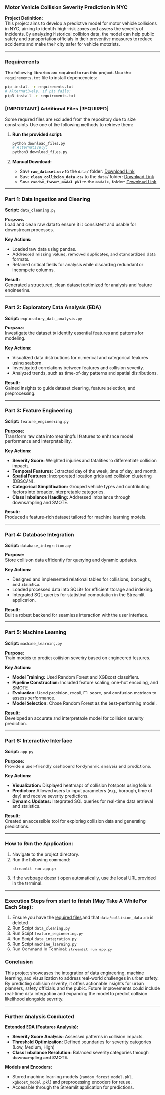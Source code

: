### Motor Vehicle Collision Severity Prediction in NYC

**Project Definition:**  
This project aims to develop a predictive model for motor vehicle collisions in NYC, aiming to identify high-risk zones and assess the severity of incidents. By analyzing historical collision data, the model can help public safety and transportation officials in their preventive measures to reduce accidents and make their city safer for vehicle motorists.

---

### Requirements

The following libraries are required to run this project. Use the `requirements.txt` file to install dependencies:

```bash
pip install -r requirements.txt
# Alternatively, if pip fails:
pip3 install -r requirements.txt
```

### [IMPORTANT] Additional Files [REQUIRED]

Some required files are excluded from the repository due to size constraints. Use one of the following methods to retrieve them:

1. **Run the provided script:**
   ```bash
   python download_files.py
   # Alternatively:
   python3 download_files.py
   ```

2. **Manual Download:**
   - Save **`raw_dataset.csv`** to the `data/` folder: [Download Link](https://drive.google.com/uc?id=15QJIa6AxucXFIwCEITNL_uioh8cEj8Er)
   - Save **`clean_collision_data.csv`** to the `data/` folder: [Download Link](https://drive.google.com/uc?id=12YVvDoTXSMhq65jYXiDpLW0pvLY-J8M1)
   - Save **`random_forest_model.pkl`** to the `models/` folder: [Download Link](https://drive.google.com/uc?id=1dwqypIt_eLYZM1tM8UR7g7HBuwxy17df)

---

### Part 1: Data Ingestion and Cleaning  
**Script:** `data_cleaning.py`  

**Purpose:**  
Load and clean raw data to ensure it is consistent and usable for downstream processes.  

**Key Actions:**  
- Loaded raw data using pandas.  
- Addressed missing values, removed duplicates, and standardized data formats.  
- Retained critical fields for analysis while discarding redundant or incomplete columns.  

**Result:**  
Generated a structured, clean dataset optimized for analysis and feature engineering.

---

### Part 2: Exploratory Data Analysis (EDA)  
**Script:** `exploratory_data_analysis.py`  

**Purpose:**  
Investigate the dataset to identify essential features and patterns for modeling.  

**Key Actions:**  
- Visualized data distributions for numerical and categorical features using seaborn.  
- Investigated correlations between features and collision severity.  
- Analyzed trends, such as time-of-day patterns and spatial distributions.  

**Result:**  
Gained insights to guide dataset cleaning, feature selection, and preprocessing.

---

### Part 3: Feature Engineering  
**Script:** `feature_engineering.py`  

**Purpose:**  
Transform raw data into meaningful features to enhance model performance and interpretability.  

**Key Actions:**  
- **Severity Score:** Weighted injuries and fatalities to differentiate collision impacts.  
- **Temporal Features:** Extracted day of the week, time of day, and month.  
- **Spatial Features:** Incorporated location grids and collision clustering (DBSCAN).  
- **Categorical Simplification:** Grouped vehicle types and contributing factors into broader, interpretable categories.  
- **Class Imbalance Handling:** Addressed imbalance through downsampling and SMOTE.  

**Result:**  
Produced a feature-rich dataset tailored for machine learning models.

---

### Part 4: Database Integration  
**Script:** `database_integration.py`  

**Purpose:**  
Store collision data efficiently for querying and dynamic updates.  

**Key Actions:**  
- Designed and implemented relational tables for collisions, boroughs, and statistics.  
- Loaded processed data into SQLite for efficient storage and indexing.  
- Integrated SQL queries for statistical computation in the Streamlit application.  

**Result:**  
Built a robust backend for seamless interaction with the user interface.

---

### Part 5: Machine Learning  
**Script:** `machine_learning.py`  

**Purpose:**  
Train models to predict collision severity based on engineered features.  

**Key Actions:**  
- **Model Training:** Used Random Forest and XGBoost classifiers.  
- **Pipeline Construction:** Included feature scaling, one-hot encoding, and SMOTE.  
- **Evaluation:** Used precision, recall, F1-score, and confusion matrices to assess performance.  
- **Model Selection:** Chose Random Forest as the best-performing model.  

**Result:**  
Developed an accurate and interpretable model for collision severity prediction.

---

### Part 6: Interactive Interface  
**Script:** `app.py`  

**Purpose:**  
Provide a user-friendly dashboard for dynamic analysis and predictions.  

**Key Actions:**  
- **Visualization:** Displayed heatmaps of collision hotspots using folium.  
- **Prediction:** Allowed users to input parameters (e.g., borough, time of day) and receive severity predictions.  
- **Dynamic Updates:** Integrated SQL queries for real-time data retrieval and statistics.  

**Result:**  
Created an accessible tool for exploring collision data and generating predictions.

---

### How to Run the Application:

1. Navigate to the project directory.  
2. Run the following command:  
   ```bash
   streamlit run app.py
   ```
3. If the webpage doesn't open automatically, use the local URL provided in the terminal.  
---
### Execution Steps from start to finish (May Take A While For Each Step):
1. Ensure you have the [required files](#important-additional-files-required) and that `data/collision_data.db` is deleted.
2. Run Script `data_cleaning.py`
3. Run Script `feature_engineering.py`
4. Run Script `data_integration.py`
5. Run Script `machine_learning.py`
6. Run Command In Terminal: `streamlit run app.py`

### Conclusion

This project showcases the integration of data engineering, machine learning, and visualization to address real-world challenges in urban safety. By predicting collision severity, it offers actionable insights for urban planners, safety officials, and the public. Future improvements could include real-time data integration and expanding the model to predict collision likelihood alongside severity.

---

### Further Analysis Conducted  

**Extended EDA (Features Analysis):**  
- **Severity Score Analysis:** Assessed patterns in collision impacts.  
- **Threshold Optimization:** Defined boundaries for severity categories (Low, Medium, High).  
- **Class Imbalance Resolution:** Balanced severity categories through downsampling and SMOTE.  

**Models and Encoders:**  
- Stored machine learning models (`random_forest_model.pkl`, `xgboost_model.pkl`) and preprocessing encoders for reuse.  
- Accessible through the Streamlit application for predictions.  

